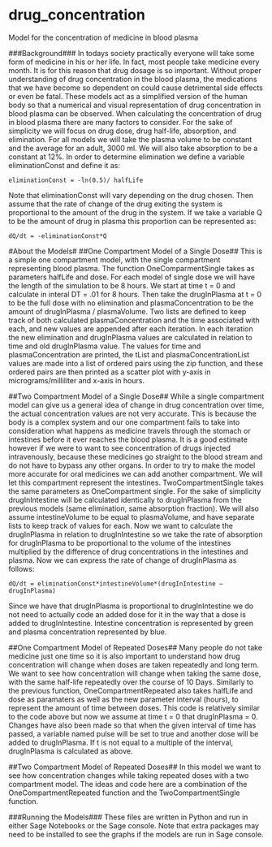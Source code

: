 # drug_concentration
Model for the concentration of medicine in blood plasma

###Background###
  In todays society practically everyone will take some form of medicine in his or her life. In fact, most people take medicine every month. It is for this reason that drug dosage is so important. Without proper understanding of drug concentration in the blood plasma, the medications that we have become so dependent on could cause detrimental side effects or even be fatal. These models act as a simplified version of the human body so that a numerical and visual representation of drug concentration in blood plasma can be observed. 
	When calculating the concentration of drug in blood plasma there are many factors to consider. For the sake of simplicity we will focus on drug dose, drug half-life, absorption, and elimination. For all models we will take the plasma volume to be constant and the average for an adult, 3000 ml. We will also take absorption to be a constant at 12%. In order to determine elimination we define a variable eliminationConst and define it as:
```
eliminationConst = -ln(0.5)/ halfLife
```
Note that eliminationConst will vary depending on the drug chosen. Then assume that the rate of change of the drug exiting the system is proportional to the amount of the drug in the system. If we take a variable Q to be the amount of drug in plasma this proportion can be represented as:
```
dQ/dt = -eliminationConst*Q
```
#About the Models#
##One Compartment Model of a Single Dose##
This is a simple one compartment model, with the single compartment representing blood plasma. 
The function OneComparmentSingle takes as parameters halfLife and dose. For each model of single dose we will have the length of the 
simulation to be 8 hours. We start at time t = 0 and calculate in interal DT = .01 for 8 hours. Then take the drugInPlasma at t = 0 to 
be the full dose with no elimination and plasmaConcentration to be the amount of drugInPlasma / plasmaVolume. Two lists are defined to 
keep track of both calculated plasmaConcentration and the time associated with each, and new values are appended after each iteration. 
In each iteration the new elimination and drugInPlasma values are calculated in relation to time and old drugInPlasma value.  The values 
for time and plasmaConcentration are printed, the tList and plasmaConcentrationList values are made into a list of ordered pairs using 
the zip function, and these ordered pairs are then printed as a scatter plot with y-axis in micrograms/milliliter and x-axis in hours.

##Two Compartment Model of a Single Dose##
While a single compartment model can give us a general idea of change in drug concentration over time, the actual concentration values 
are not very accurate. This is because the body is a complex system and our one compartment fails to take into consideration what happens 
as medicine travels through the stomach or intestines before it ever reaches the blood plasma. It is a good estimate however if we were 
to want to see concentration of drugs injected intravenously, because these medicines go straight to the blood stream and do not have to 
bypass any other organs. In order to try to make the model more accurate for oral medicines we can add another compartment. We will let 
this compartment represent the intestines. TwoCompartmentSingle takes the same parameters as OneCompartment single. For the sake of 
simplicity drugInIntestine will be calculated identically to drugInPlasma from the previous models (same elimination, same absorption 
fraction).  We will also assume intestineVolume to be equal to plasmaVolume, and have separate lists to keep track of values for each. 
Now we want to calculate the drugInPlasma in relation to drugInIntestine so we take the rate of absorption for drugInPlasma to be 
proportional to the volume of the intestines multiplied by the difference of drug concentrations in the intestines and plasma. Now we 
can express the rate of change of drugInPlasma as follows:
```
dQ/dt = eliminationConst*intestineVolume*(drugInIntestine – drugInPlasma)
```
Since we have that drugInPlasma is proportional to drugInIntestine we do not need to actually code an added dose for it in the way 
that a dose is added to drugInIntestine. Intestine concentration is represented by green and plasma concentration represented by blue.

##One Compartment Model of Repeated Doses##
Many people do not take medicine just one time so it is also important to understand how drug concentration will change when doses are 
taken repeatedly and long term. We want to see how concentration will change when taking the same dose, with the same half-life 
repeatedly over the course of 10 Days. Similarly to the previous function, OneCompartmentRepeated also takes halfLife and dose as 
paramaters as well as the new parameter interval (hours), to represent the amount of time between doses. This code is relatively similar 
to the code above but now we assume at time t = 0 that drugInPlasma = 0. Changes have also been made so that when the given interval of 
time has passed, a variable named pulse will be set to true and another dose will be added to drugInPlasma. If t is not equal to a 
multiple of the interval, drugInPlasma is calculated as above.

##Two Compartment Model of Repeated Doses##
In this model we want to see how concentration changes while taking repeated doses with a two compartment model. 
The ideas and code here are a combination of the OneCompartmentRepeated function and the TwoCompartmentSingle function.

###Running the Models###
These files are written in Python and run in either Sage Notebooks or the Sage console. Note that extra packages may need to be installed
to see the graphs if the models are run in Sage console. 













